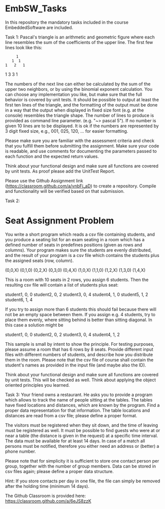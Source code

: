 # EmbSW_Tasks

In this repository the mandatory tasks included in the course EmbeddedSoftware are included. 

Task 1: 
Pascal's triangle is an arithmetic and geometric figure where each line resembles the sum of the coefficients of the upper line. The first few lines look like this:   

         1
       1  1
    1   2   1
 1   3    3   1

The numbers of the next line can either be calculated by the sum of the upper two neighbors, or by using the binomial exponent calculation.
You can choose any implementation you like, but make sure that the full behavior is covered by unit tests.
It should be possible to output at least the first ten lines of the triangle, and the formatting of the output must be done in a way that the output when displayed in fixed size font (e.g. at the console) resembles the triangle shape.
The number of lines to produce is provided as command line parameter. (e.g. "~> pascal 5"). If no number is given 10 lines are to be displayed.
It is ok if the numbers are represented by 3 digit fixed size, e.g., 001, 025, 120, ... for easier formatting.

Please make sure you are familiar with the assessment criteria and check that you fulfill them before submitting the assignment. Make sure your code is readable, and use comments for documenting the parameters passed to each function and the expected return values.

Think about your functional design and make sure all functions are covered by unit tests. As proof please add the UnitTest Report. 

Please use the Github Assignment link (https://classroom.github.com/a/vnbFj_aD) to create a repository.
Compile and functionality will be verified based on that submission.

Task 2:  
# Seat Assignment Problem

You write a short program which reads a csv file containing students, and you produce a seating list for an exam seating in a room which has a defined number of seats in predefines positions (given as rows and columns). Your program makes sure the students are evenly distributed, and the result of your program is a csv file which contains the students plus the assigned seats (row, column).

(0,0,X)   (0,1,0)   (0,2,X)   (0,3,0)   (0,4,X)
(1,0,X)   (1,1,0)   (1,2,X)   (1,3,0)   (1,4,X)

This is a room with 10 seats in 2 rows, you assign 6 students. Then the resulting csv file will contain a list of students plus seat:

student1, 0, 0
student2, 0, 2
student3, 0, 4
student4, 1, 0
student5, 1, 2
student6, 1, 4

If you try to assign more than 6 students this should fail because there will not be an empty space between them. If you assign e.g. 4 students, try to place them evenly, where sitting behind is better than sitting diagonal. In this case a solution might be

student1, 0, 0
student2, 0, 2
student3, 0, 4
student4, 1, 2

This sample is small by intent to show the principle. For testing purposes, please assume a room that has 6 rows by 8 seats. Provide different input files with different numbers of students, and describe how you distribute them in the room. Please note that the csv file of course shall contain the student's names as provided in the input file (and maybe also the ID).

Think about your functional design and make sure all functions are covered by unit tests. This will be checked as well. Think about applying the object oriented principles you learned.


Task 3: 
Your friend owns a restaurant. He asks you to provide a program which allows to track the name of people sitting at the tables. The tables have fixed locations and distances, which are known by the program. Find a proper data representation for that information. The table locations and distances are read from a csv file; please define a proper format.

The visitors must be registered when they sit down, and the time of leaving must be registered as well. It must be possible to find guests who were at or near a table (the distance is given in the request) at a specific time interval. The data must be available for at least 14 days.
In case of a match all persons must be notified, therefore you either need an address or (better) a phone number.

Please note that for simplicity it is sufficient to store one contact person per group, together with the number of group members. Data can be stored in csv files again; please define a proper data structure.

Hint: If you store contacts per day in one file, the file can simply be removed after the holding time (minimum 14 days).

The Github Classroom is provided here: https://classroom.github.com/a/6eJS8zzK
